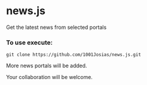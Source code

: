 # news.js
Get the latest news from selected portals

### To use execute:

`git clone https://github.com/1001Josias/news.js.git`

More news portals will be added.

Your collaboration will be welcome.
